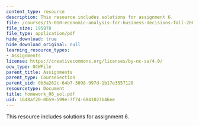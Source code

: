 ```yaml
---
content_type: resource
description: This resource includes solutions for assignment 6.
file: /courses/15-010-economic-analysis-for-business-decisions-fall-2004/1648af200b59599e7f746841027b46ee_homework_06_sol.pdf
file_size: 195870
file_type: application/pdf
hide_download: true
hide_download_original: null
learning_resource_types:
- Assignments
license: https://creativecommons.org/licenses/by-nc-sa/4.0/
ocw_type: OCWFile
parent_title: Assignments
parent_type: CourseSection
parent_uid: 0b3a262c-64b7-3098-997d-1b17e3557120
resourcetype: Document
title: homework_06_sol.pdf
uid: 1648af20-0b59-599e-7f74-6841027b46ee
---
```

This resource includes solutions for assignment 6.